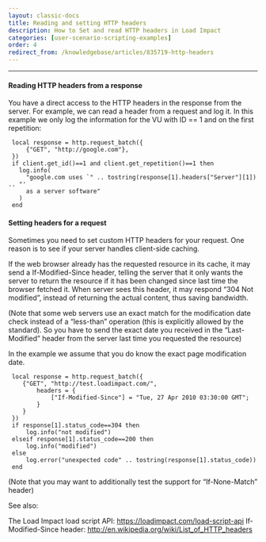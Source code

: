 ```yaml
---
layout: classic-docs
title: Reading and setting HTTP headers
description: How to Set and read HTTP headers in Load Impact
categories: [user-scenario-scripting-examples]
order: 4
redirect_from: /knowledgebase/articles/835719-http-headers
---
```


***

#### Reading HTTP headers from a response

You have a direct access to the HTTP headers in the response from the server. For example, we can read a header from a request and log it.  In this example we only log the information for the VU with ID == 1 and on the first repetition:

```
 local response = http.request_batch({
     {"GET", "http://google.com"},
 })
 if client.get_id()==1 and client.get_repetition()==1 then
   log.info(
     "google.com uses `" .. tostring(response[1].headers["Server"][1]) .. "'
     as a server software"
   )
 end
 ```

#### Setting headers for a request
Sometimes you need to set custom HTTP headers for your request. One reason is to see if your server handles client-side caching.

If the web browser already has the requested resource in its cache, it may send a If-Modified-Since header, telling the server that it only wants the server to return the resource if it has been changed since last time the browser fetched it. When server sees this header, it may respond “304 Not modified”, instead of returning the actual content, thus saving bandwidth.

(Note that some web servers use an exact match for the modification date check instead of a “less-than” operation (this is explicitly allowed by the standard). So you have to send the exact date you received in the “Last-Modified” header from the server last time you requested the resource)

In the example we assume that you do know the exact page modification date.

```
 local response = http.request_batch({
    {"GET", "http://test.loadimpact.com/",
        headers = {
            ["If-Modified-Since"] = "Tue, 27 Apr 2010 03:30:00 GMT";
        }
    }
 })
 if response[1].status_code==304 then
     log.info("not modified")
 elseif response[1].status_code==200 then
     log.info("modified")
 else
     log.error("unexpected code" .. tostring(response[1].status_code))
 end
```

(Note that you may want to additionally test the support for “If-None-Match” header)

See also:

The Load Impact load script API: https://loadimpact.com/load-script-api
If-Modified-Since header: http://en.wikipedia.org/wiki/List_of_HTTP_headers
